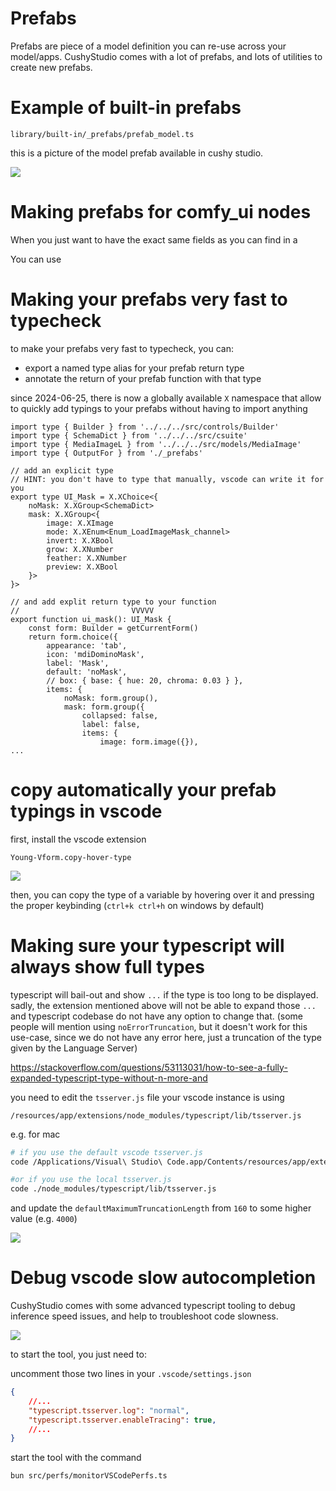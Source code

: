 # Prefabs


Prefabs are piece of a model definition you can re-use across your model/apps.
CushyStudio comes with a lot of prefabs, and lots of utilities to create new prefabs.

# Example of built-in prefabs

`library/built-in/_prefabs/prefab_model.ts`

this is a picture of the model prefab available in cushy studio.

![](https://cushy.fra1.cdn.digitaloceanspaces.com/rvion/f496643b645444236c4da8686f424d9a38668e41.jpg)



# Making prefabs for comfy_ui nodes

When you just want to have the exact same fields as you can find in a

You can use

# Making your prefabs very fast to typecheck


to make your prefabs very fast to typecheck, you can:
- export a named type alias for your prefab return type
- annotate the return of your prefab function with that type

since 2024-06-25, there is now a globally available `X` namespace that allow to
quickly add typings to your prefabs without having to import anything


```tsx
import type { Builder } from '../../../src/controls/Builder'
import type { SchemaDict } from '../../../src/csuite'
import type { MediaImageL } from '../../../src/models/MediaImage'
import type { OutputFor } from './_prefabs'

// add an explicit type
// HINT: you don't have to type that manually, vscode can write it for you
export type UI_Mask = X.XChoice<{
    noMask: X.XGroup<SchemaDict>
    mask: X.XGroup<{
        image: X.XImage
        mode: X.XEnum<Enum_LoadImageMask_channel>
        invert: X.XBool
        grow: X.XNumber
        feather: X.XNumber
        preview: X.XBool
    }>
}>

// and add explit return type to your function
//                         VVVVV
export function ui_mask(): UI_Mask {
    const form: Builder = getCurrentForm()
    return form.choice({
        appearance: 'tab',
        icon: 'mdiDominoMask',
        label: 'Mask',
        default: 'noMask',
        // box: { base: { hue: 20, chroma: 0.03 } },
        items: {
            noMask: form.group(),
            mask: form.group({
                collapsed: false,
                label: false,
                items: {
                    image: form.image({}),
...

```


# copy automatically your prefab typings in vscode

first, install the vscode extension

`Young-Vform.copy-hover-type`

![](https://cushy.fra1.cdn.digitaloceanspaces.com/rvion/995dd74a590834c97303b14d07fec6450e2b3cfa.jpg)


then, you can copy the type of a variable by hovering over it and pressing the proper keybinding (`ctrl+k ctrl+h` on windows by default)

# Making sure your typescript will always show full types

typescript will bail-out and show `...` if the type is too long to be displayed.
sadly, the extension mentioned above will not be able to expand those `...` and
typescript codebase do not have any option to change that. (some people will mention using `noErrorTruncation`, but it doesn't work for this use-case, since we do not have any error here, just a truncation of the type given by the Language Server)

https://stackoverflow.com/questions/53113031/how-to-see-a-fully-expanded-typescript-type-without-n-more-and

you need to edit the `tsserver.js` file your vscode instance is using

```
/resources/app/extensions/node_modules/typescript/lib/tsserver.js
```

e.g. for mac

```sh
# if you use the default vscode tsserver.js
code /Applications/Visual\ Studio\ Code.app/Contents/resources/app/extensions/node_modules/typescript/lib/tsserver.js

#or if you use the local tsserver.js
code ./node_modules/typescript/lib/tsserver.js

```

and update the `defaultMaximumTruncationLength` from `160` to some higher value (e.g. `4000`)

![](https://cushy.fra1.cdn.digitaloceanspaces.com/rvion/e08647c65c92af799acc84d1e7b944f3469ce444.jpg)


# Debug vscode slow autocompletion

CushyStudio comes with some advanced typescript tooling to debug
inference speed issues, and help to troubleshoot code slowness.


![](https://cushy.fra1.cdn.digitaloceanspaces.com/rvion/991a1e9552932f051abae65015e002e455f352ac.jpg
)

to start the tool, you just need to:

uncomment those two lines in your `.vscode/settings.json`


```json
{
    //...
    "typescript.tsserver.log": "normal",
    "typescript.tsserver.enableTracing": true,
    //...
}
```

start the tool with the command

```shell
bun src/perfs/monitorVSCodePerfs.ts
```
